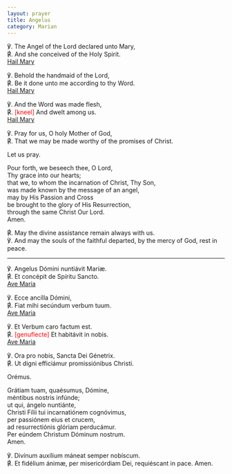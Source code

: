 ```yaml
---
layout: prayer
title: Angelus
category: Marian
---
```

℣. The Angel of the Lord declared unto Mary,  
℟. And she conceived of the Holy Spirit.  
[Hail Mary](/prayers/ave-maria/)

℣. Behold the handmaid of the Lord,  
℟. Be it done unto me according to thy Word.  
[Hail Mary](/prayers/ave-maria/)

℣. And the Word was made flesh,  
℟. <span style="color:red">[kneel]</span> And dwelt among us.  
[Hail Mary](/prayers/ave-maria/)

℣. Pray for us, O holy Mother of God,  
℟. That we may be made worthy of the promises of Christ.

Let us pray. 

Pour forth, we beseech thee, O Lord,  
Thy grace into our hearts;  
that we, to whom the incarnation of Christ, Thy Son,  
was made known by the message of an angel,  
may by His Passion and Cross  
be brought to the glory of His Resurrection,  
through the same Christ Our Lord.  
Amen.

℟. May the divine assistance remain always with us.  
℣. And may the souls of the faithful departed, by the mercy of God, rest in peace.

* * *

℣. Angelus Dómini nuntiávit Maríæ.  
℟. Et concépit de Spíritu Sancto.  
[Ave Maria](/prayers/ave-maria/)

℣. Ecce ancílla Dómini,  
℟. Fiat mihi secúndum verbum tuum.  
[Ave Maria](/prayers/ave-maria/)

℣. Et Verbum caro factum est.  
℟. <span style="color:red">[genuflecte]</span> Et habitávit in nobis.  
[Ave Maria](/prayers/ave-maria/)

℣. Ora pro nobis, Sancta Dei Génetrix.  
℟. Ut digni efficiámur promissiónibus Christi.

Orémus.

Grátiam tuam, quaésumus, Dómine,  
méntibus nostris infúnde;  
ut qui, ángelo nuntiánte,  
Christi Fílii tui incarnatiónem cognóvimus,  
per passiónem eius et crucem,  
ad resurrectiónis glóriam perducámur.  
Per eúndem Christum Dóminum nostrum.  
Amen.

℣. Divínum auxílium máneat semper nobíscum.  
℟. Et fidélium ánimæ, per misericórdiam Dei, requiéscant in pace. Amen.
